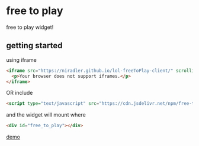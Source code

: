 
# free to play
free to play widget!

## getting started
using iframe 
```html
<iframe src="https://niradler.github.io/lol-freeToPlay-client/" scrolling="no" style=" width: 360px; height:122px;  overflow: hidden;">
  <p>Your browser does not support iframes.</p>
</iframe>
``` 
OR
include 
```html
<script type="text/javascript" src="https://cdn.jsdelivr.net/npm/free-to-play@latest/main.js"></script>
``` 
and the widget will mount where 
```html
<div id="free_to_play"></div>
``` 

[demo](https://niradler.github.io/lol-freeToPlay-client/)
